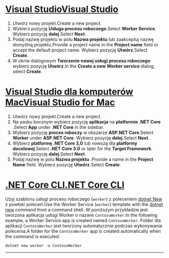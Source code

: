 # <a name="visual-studiotabvisual-studio"></a>[<span data-ttu-id="f827a-101">Visual Studio</span><span class="sxs-lookup"><span data-stu-id="f827a-101">Visual Studio</span></span>](#tab/visual-studio)

1. <span data-ttu-id="f827a-102">Utwórz nowy projekt.</span><span class="sxs-lookup"><span data-stu-id="f827a-102">Create a new project.</span></span>
1. <span data-ttu-id="f827a-103">Wybierz pozycję **Usługa procesu roboczego**.</span><span class="sxs-lookup"><span data-stu-id="f827a-103">Select **Worker Service**.</span></span> <span data-ttu-id="f827a-104">Wybierz pozycję **dalej**.</span><span class="sxs-lookup"><span data-stu-id="f827a-104">Select **Next**.</span></span>
1. <span data-ttu-id="f827a-105">Podaj nazwę projektu w polu **Nazwa projektu** lub zaakceptuj nazwę domyślną projektu.</span><span class="sxs-lookup"><span data-stu-id="f827a-105">Provide a project name in the **Project name** field or accept the default project name.</span></span> <span data-ttu-id="f827a-106">Wybierz pozycję **Utwórz**.</span><span class="sxs-lookup"><span data-stu-id="f827a-106">Select **Create**.</span></span>
1. <span data-ttu-id="f827a-107">W oknie dialogowym **Tworzenie nowej usługi procesu roboczego** wybierz pozycję **Utwórz**.</span><span class="sxs-lookup"><span data-stu-id="f827a-107">In the **Create a new Worker service** dialog, select **Create**.</span></span>

# <a name="visual-studio-for-mactabvisual-studio-mac"></a>[<span data-ttu-id="f827a-108">Visual Studio dla komputerów Mac</span><span class="sxs-lookup"><span data-stu-id="f827a-108">Visual Studio for Mac</span></span>](#tab/visual-studio-mac)

1. <span data-ttu-id="f827a-109">Utwórz nowy projekt.</span><span class="sxs-lookup"><span data-stu-id="f827a-109">Create a new project.</span></span>
1. <span data-ttu-id="f827a-110">Na pasku bocznym wybierz pozycję **aplikacja** na **platformie .NET Core** .</span><span class="sxs-lookup"><span data-stu-id="f827a-110">Select **App** under **.NET Core** in the sidebar.</span></span>
1. <span data-ttu-id="f827a-111">Wybierz pozycję **proces roboczy** w obszarze **ASP.NET Core**.</span><span class="sxs-lookup"><span data-stu-id="f827a-111">Select **Worker** under **ASP.NET Core**.</span></span> <span data-ttu-id="f827a-112">Wybierz pozycję **dalej**.</span><span class="sxs-lookup"><span data-stu-id="f827a-112">Select **Next**.</span></span>
1. <span data-ttu-id="f827a-113">Wybierz **platformę .NET Core 3,0** lub nowszą dla **platformy docelowej**.</span><span class="sxs-lookup"><span data-stu-id="f827a-113">Select **.NET Core 3.0** or later for the **Target Framework**.</span></span> <span data-ttu-id="f827a-114">Wybierz pozycję **dalej**.</span><span class="sxs-lookup"><span data-stu-id="f827a-114">Select **Next**.</span></span>
1. <span data-ttu-id="f827a-115">Podaj nazwę w polu **Nazwa projektu** .</span><span class="sxs-lookup"><span data-stu-id="f827a-115">Provide a name in the **Project Name** field.</span></span> <span data-ttu-id="f827a-116">Wybierz pozycję **Utwórz**.</span><span class="sxs-lookup"><span data-stu-id="f827a-116">Select **Create**.</span></span>

# <a name="net-core-clitabnetcore-cli"></a>[<span data-ttu-id="f827a-117">.NET Core CLI</span><span class="sxs-lookup"><span data-stu-id="f827a-117">.NET Core CLI</span></span>](#tab/netcore-cli)

<span data-ttu-id="f827a-118">Użyj szablonu usługi procesu roboczego (`worker`) z poleceniem [dotnet New](/dotnet/core/tools/dotnet-new) z powłoki poleceń.</span><span class="sxs-lookup"><span data-stu-id="f827a-118">Use the Worker Service (`worker`) template with the [dotnet new](/dotnet/core/tools/dotnet-new) command from a command shell.</span></span> <span data-ttu-id="f827a-119">W poniższym przykładzie jest tworzona aplikacja usługi Worker o nazwie `ContosoWorker`.</span><span class="sxs-lookup"><span data-stu-id="f827a-119">In the following example, a Worker Service app is created named `ContosoWorker`.</span></span> <span data-ttu-id="f827a-120">Folder dla aplikacji `ContosoWorker` jest tworzony automatycznie podczas wykonywania polecenia.</span><span class="sxs-lookup"><span data-stu-id="f827a-120">A folder for the `ContosoWorker` app is created automatically when the command is executed.</span></span>

```dotnetcli
dotnet new worker -o ContosoWorker
```

---
